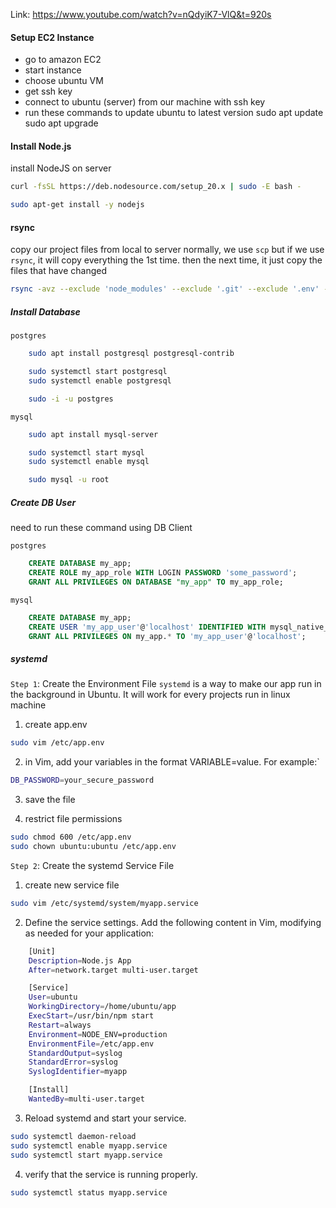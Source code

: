 Link: https://www.youtube.com/watch?v=nQdyiK7-VlQ&t=920s


#### Setup EC2 Instance 
- go to amazon EC2 
- start instance 
- choose ubuntu VM 
- get ssh key 
- connect to ubuntu (server) from our machine with ssh key 
- run these commands to update ubuntu to latest version
	sudo apt update
	sudo apt upgrade



#### Install Node.js 
install NodeJS on server
```bash
curl -fsSL https://deb.nodesource.com/setup_20.x | sudo -E bash -

sudo apt-get install -y nodejs
```


#### rsync 
copy our project files from local to server 
normally, we use `scp`
but if we use `rsync`, it will copy everything the 1st time. then the next time, it just copy the files that have changed

```bash
rsync -avz --exclude 'node_modules' --exclude '.git' --exclude '.env' -e "ssh -i ~/.ssh/your-key.pem" . ubuntu@ip-address:~/app
```


##### Install Database 
`postgres`
```bash
	sudo apt install postgresql postgresql-contrib

	sudo systemctl start postgresql
	sudo systemctl enable postgresql

	sudo -i -u postgres
```

`mysql`
```bash
	sudo apt install mysql-server

	sudo systemctl start mysql
	sudo systemctl enable mysql

	sudo mysql -u root
```

##### Create DB User
need to run these command using DB Client

`postgres`
```sql
	CREATE DATABASE my_app;
	CREATE ROLE my_app_role WITH LOGIN PASSWORD 'some_password';
	GRANT ALL PRIVILEGES ON DATABASE "my_app" TO my_app_role;
```

`mysql`
```sql
	CREATE DATABASE my_app;
	CREATE USER 'my_app_user'@'localhost' IDENTIFIED WITH mysql_native_password BY 'MyNewPass1!';
	GRANT ALL PRIVILEGES ON my_app.* TO 'my_app_user'@'localhost';
```




##### systemd 
`Step 1`: Create the Environment File
`systemd` is a way to make our app run in the background in Ubuntu. It will work for every projects run in linux machine


1. create app.env
```bash
sudo vim /etc/app.env
```
	
2. in Vim, add your variables in the format VARIABLE=value. For example:`	
```bash
DB_PASSWORD=your_secure_password
```
	
3. save the file

4. restrict file permissions
```bash
sudo chmod 600 /etc/app.env
sudo chown ubuntu:ubuntu /etc/app.env
```
	

`Step 2`: Create the systemd Service File

1.  create new service file
```bash
sudo vim /etc/systemd/system/myapp.service
```
	
2. Define the service settings. Add the following content in Vim, modifying as needed for your application:
```bash
	[Unit]
	Description=Node.js App
	After=network.target multi-user.target

	[Service]
	User=ubuntu
	WorkingDirectory=/home/ubuntu/app
	ExecStart=/usr/bin/npm start
	Restart=always
	Environment=NODE_ENV=production
	EnvironmentFile=/etc/app.env
	StandardOutput=syslog
	StandardError=syslog
	SyslogIdentifier=myapp

	[Install]
	WantedBy=multi-user.target
```

3. Reload systemd and start your service.
```bash
sudo systemctl daemon-reload
sudo systemctl enable myapp.service
sudo systemctl start myapp.service
```
	

4. verify that the service is running properly.
```bash
sudo systemctl status myapp.service
```
	
	
